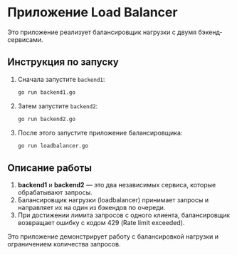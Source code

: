 # Приложение Load Balancer

Это приложение реализует балансировщик нагрузки с двумя бэкенд-сервисами. 

## Инструкция по запуску

1. Сначала запустите `backend1`:
    ```bash
    go run backend1.go
    ```

2. Затем запустите `backend2`:
    ```bash
    go run backend2.go
    ```

3. После этого запустите приложение балансировщика:
    ```bash
    go run loadbalancer.go
    ```

## Описание работы

1. **backend1** и **backend2** — это два независимых сервиса, которые обрабатывают запросы.
2. Балансировщик нагрузки (loadbalancer) принимает запросы и направляет их на один из бэкендов по очереди.
3. При достижении лимита запросов с одного клиента, балансировщик возвращает ошибку с кодом 429 (Rate limit exceeded).

Это приложение демонстрирует работу с балансировкой нагрузки и ограничением количества запросов.
